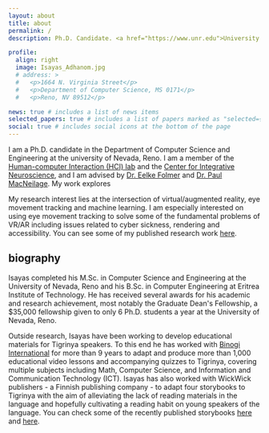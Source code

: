 ```yaml
---
layout: about
title: about
permalink: /
description: Ph.D. Candidate. <a href="https://www.unr.edu">University of Nevada, Reno</a>.

profile:
  align: right
  image: Isayas_Adhanom.jpg
  # address: >
  #   <p>1664 N. Virginia Street</p>
  #   <p>Department of Computer Science, MS 0171</p>
  #   <p>Reno, NV 89512</p>

news: true # includes a list of news items
selected_papers: true # includes a list of papers marked as "selected={true}"
social: true # includes social icons at the bottom of the page
---
```


I am a Ph.D. candidate in the Department of Computer Science and Engineering at the university of Nevada, Reno. I am a member of the [Human-computer Interaction (HCI) lab](https://hcilab.cse.unr.edu/) and the [Center for Integrative Neuroscience](https://www.unr.edu/neuroscience/research/center), and I am advised by [Dr. Eelke Folmer](https://www.eelke.com/) and [Dr. Paul MacNeilage](https://selfmotionlab.github.io/). My work explores

My research interest lies at the intersection of virtual/augmented reality, eye movement tracking and machine learning. I am especially interested on using eye movement tracking to solve some of the fundamental problems of VR/AR including issues related to cyber sickness, rendering and accessibility. You can see some of my published research work [here](/publications/).

## biography

Isayas completed his M.Sc. in Computer Science and Engineering at the University of Nevada, Reno and his B.Sc. in Computer Engineering at Eritrea Institute of Technology. He has received several awards for his academic and research achievement, most notably the Graduate Dean's Fellowship, a $35,000 fellowship given to only 6 Ph.D. students a year at the University of Nevada, Reno.

Outside research, Isayas have been working to develop educational materials for Tigrinya speakers. To this end he has worked with [Binogi International](https://www.binogi.ca/) for more than 9 years to adapt and produce more than 1,000 educational video lessons and accompanying quizzes to Tigrinya, covering multiple subjects including Math, Computer Science, and Information and Communication Technology (ICT). Isayas has also worked with WickWick publishers - a Finnish publishing company - to adapt four storybooks to Tigrinya with the aim of alleviating the lack of reading materials in the language and hopefully cultivating a reading habit on young speakers of the language. You can check some of the recently published storybooks [here](https://amzn.to/3dXVMX1) and [here](https://amzn.to/3sWssUP).

